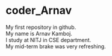 # coder_Arnav
My first repository in github.
<br>
My name is Arnav Kamboj.
<br>
I study at NITJ in CSE department.
<br>
My mid-term brake was very refreshing.

